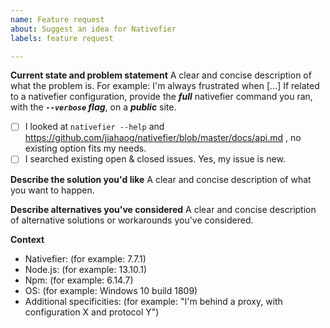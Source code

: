 ```yaml
---
name: Feature request
about: Suggest an idea for Nativefier
labels: feature request

---
```


<!-- Help us help you, please take the time to fill this information 🙂.
An incomprehensible feature request is a useless feature request.
Incomprehensible / incomplete feature request will be closed. -->

**Current state and problem statement**
A clear and concise description of what the problem is. For example: I'm always frustrated when [...]
If related to a nativefier configuration, provide the ***full*** nativefier command you ran, with the ***`--verbose` flag***, on a ***public*** site.

- [ ] I looked at `nativefier --help` and https://github.com/jiahaog/nativefier/blob/master/docs/api.md , no existing option fits my needs.
- [ ] I searched existing open & closed issues. Yes, my issue is new.

**Describe the solution you'd like**
A clear and concise description of what you want to happen.

**Describe alternatives you've considered**
A clear and concise description of alternative solutions or workarounds you've considered.

**Context**
 - Nativefier: (for example: 7.7.1)
 - Node.js: (for example: 13.10.1)
 - Npm: (for example: 6.14.7)
 - OS: (for example: Windows 10 build 1809)
 - Additional specificities: (for example: "I'm behind a proxy, with configuration X and protocol Y")
